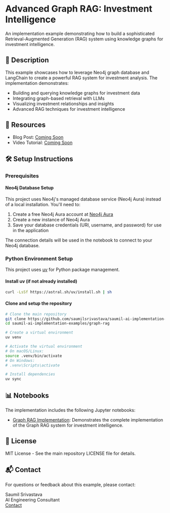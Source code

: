 # Advanced Graph RAG: Investment Intelligence

An implementation example demonstrating how to build a sophisticated Retrieval-Augmented Generation (RAG) system using knowledge graphs for investment intelligence.

## 📝 Description

This example showcases how to leverage Neo4j graph database and LangChain to create a powerful RAG system for investment analysis. The implementation demonstrates:

- Building and querying knowledge graphs for investment data
- Integrating graph-based retrieval with LLMs
- Visualizing investment relationships and insights
- Advanced RAG techniques for investment intelligence

## 🔗 Resources

- Blog Post: [Coming Soon]()
- Video Tutorial: [Coming Soon]()

## 🛠️ Setup Instructions

### Prerequisites

#### Neo4j Database Setup

This project uses Neo4j's managed database service (Neo4j Aura) instead of a local installation. You'll need to:

1. Create a free Neo4j Aura account at [Neo4j Aura](https://neo4j.com/cloud/platform/aura-graph-database/)
2. Create a new instance of Neo4j Aura
3. Save your database credentials (URI, username, and password) for use in the application

The connection details will be used in the notebook to connect to your Neo4j database.

### Python Environment Setup

This project uses [uv](https://github.com/astral-sh/uv) for Python package management.

#### Install uv (if not already installed)
```bash
curl -LsSf https://astral.sh/uv/install.sh | sh
```

#### Clone and setup the repository
```bash
# Clone the main repository
git clone https://github.com/saumilsrivastava/saumil-ai-implementation-examples.git
cd saumil-ai-implementation-examples/graph-rag

# Create a virtual environment
uv venv

# Activate the virtual environment
# On macOS/Linux:
source .venv/bin/activate
# On Windows:
# .venv\Scripts\activate

# Install dependencies
uv sync
```

## 📊 Notebooks

The implementation includes the following Jupyter notebooks:

- [Graph RAG Implementation](./graph.ipynb): Demonstrates the complete implementation of the Graph RAG system for investment intelligence.

## 📄 License

MIT License - See the main repository LICENSE file for details.

## 📬 Contact

For questions or feedback about this example, please contact:

Saumil Srivastava  
AI Engineering Consultant  
[Contact](https://www.saumilsrivastava.ai/book-consultation) 